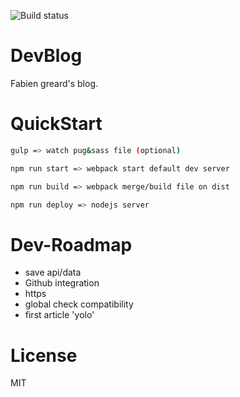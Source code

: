 ![Build status][travis-image]

# DevBlog
Fabien greard's blog.

# QuickStart

```sh
gulp => watch pug&sass file (optional)

npm run start => webpack start default dev server

npm run build => webpack merge/build file on dist

npm run deploy => nodejs server

```

# Dev-Roadmap

* save api/data
* Github integration
* https
* global check compatibility
* first article 'yolo'

# License

MIT

[travis-image]: https://travis-ci.org/FabienGreard/fabiengreard.svg?branch=master
